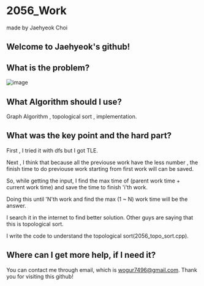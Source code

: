 # 2056_Work

made by Jaehyeok Choi

## Welcome to Jaehyeok's github!

## What is the problem?

![image](https://github.com/Choi-JaeHyeok-21500749/2056_Work/blob/main/2056_pro.PNG)

## What Algorithm should I use?

Graph Algorithm , topological sort , implementation.

## What was the key point and the hard part?

First , I tried it with dfs but I got TLE.

Next , I think that because all the previouse work have the less number , the finish time to do previouse work starting from first work will can be saved.

So, while getting the input, I find the max time of (parent work time + current work time) and save the time to finish 'i'th work.

Doing this until 'N'th work and find the max (1 ~ N) work time will be the answer.


I search it in the internet to find better solution. Other guys are saying that this is topological sort.

I write the code to understand the topological sort(2056_topo_sort.cpp).

## Where can I get more help, if I need it?

You can contact me through email, which is wogur7496@gmail.com.
Thank you for visiting this github!
